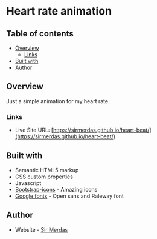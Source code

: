 # Heart rate animation

## Table of contents

- [Overview](#overview)
  - [Links](#links)
- [Built with](#built-with)
- [Author](#author)

## Overview

Just a simple animation for my heart rate.

### Links

- Live Site URL: [https://sirmerdas.github.io/heart-beat/](https://sirmerdas.github.io/heart-beat/)

## Built with

- Semantic HTML5 markup
- CSS custom properties
- Javascript
- [Bootstrap-icons](https://icons.getbootstrap.com/) - Amazing icons
- [Google fonts](https://fonts.google.com/) - Open sans and Raleway font

## Author

- Website - [Sir Merdas](https://sirmerdas.ir/)
